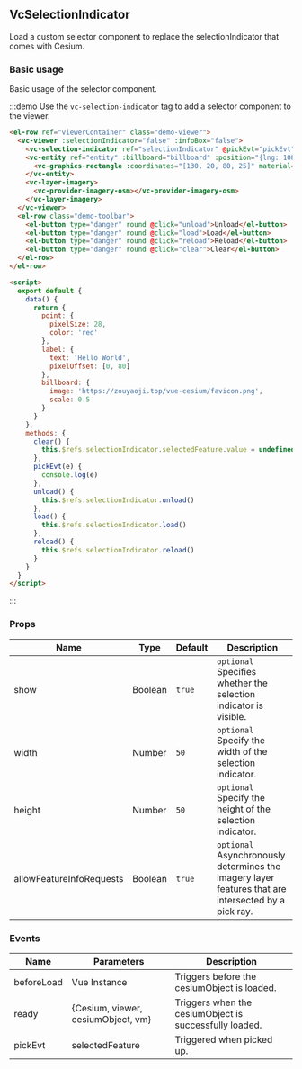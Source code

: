 ## VcSelectionIndicator

Load a custom selector component to replace the selectionIndicator that comes with Cesium.

### Basic usage

Basic usage of the selector component.

:::demo Use the `vc-selection-indicator` tag to add a selector component to the viewer.

```html
<el-row ref="viewerContainer" class="demo-viewer">
  <vc-viewer :selectionIndicator="false" :infoBox="false">
    <vc-selection-indicator ref="selectionIndicator" @pickEvt="pickEvt"></vc-selection-indicator>
    <vc-entity ref="entity" :billboard="billboard" :position="{lng: 108, lat: 32}" :point="point" :label="label">
      <vc-graphics-rectangle :coordinates="[130, 20, 80, 25]" material="green"></vc-graphics-rectangle>
    </vc-entity>
    <vc-layer-imagery>
      <vc-provider-imagery-osm></vc-provider-imagery-osm>
    </vc-layer-imagery>
  </vc-viewer>
  <el-row class="demo-toolbar">
    <el-button type="danger" round @click="unload">Unload</el-button>
    <el-button type="danger" round @click="load">Load</el-button>
    <el-button type="danger" round @click="reload">Reload</el-button>
    <el-button type="danger" round @click="clear">Clear</el-button>
  </el-row>
</el-row>

<script>
  export default {
    data() {
      return {
        point: {
          pixelSize: 28,
          color: 'red'
        },
        label: {
          text: 'Hello World',
          pixelOffset: [0, 80]
        },
        billboard: {
          image: 'https://zouyaoji.top/vue-cesium/favicon.png',
          scale: 0.5
        }
      }
    },
    methods: {
      clear() {
        this.$refs.selectionIndicator.selectedFeature.value = undefined
      },
      pickEvt(e) {
        console.log(e)
      },
      unload() {
        this.$refs.selectionIndicator.unload()
      },
      load() {
        this.$refs.selectionIndicator.load()
      },
      reload() {
        this.$refs.selectionIndicator.reload()
      }
    }
  }
</script>
```

:::

### Props

| Name                     | Type    | Default | Description                                                                                         |
| ------------------------ | ------- | ------- | --------------------------------------------------------------------------------------------------- |
| show                     | Boolean | `true`  | `optional` Specifies whether the selection indicator is visible.                                    |
| width                    | Number  | `50`    | `optional` Specify the width of the selection indicator.                                            |
| height                   | Number  | `50`    | `optional` Specify the height of the selection indicator.                                           |
| allowFeatureInfoRequests | Boolean | `true`  | `optional` Asynchronously determines the imagery layer features that are intersected by a pick ray. |

### Events

| Name       | Parameters                         | Description                                            |
| ---------- | ---------------------------------- | ------------------------------------------------------ |
| beforeLoad | Vue Instance                       | Triggers before the cesiumObject is loaded.            |
| ready      | {Cesium, viewer, cesiumObject, vm} | Triggers when the cesiumObject is successfully loaded. |
| pickEvt    | selectedFeature                    | Triggered when picked up.                              |
